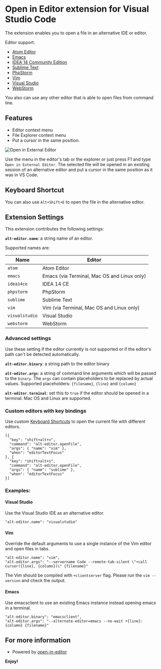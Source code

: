 # Open in Editor extension for Visual Studio Code

The extension enables you to open a file in an alternative IDE or editor.

Editor support:

-   [Atom Editor](https://atom.io/)
-   [Emacs](https://www.gnu.org/software/emacs/)
-   [IDEA 14 Community Edition](https://www.jetbrains.com/idea/download/)
-   [Sublime Text](http://www.sublimetext.com/)
-   [PhpStorm](https://www.jetbrains.com/phpstorm/)
-   [Vim](http://www.vim.org/)
-   [Visual Studio](https://www.visualstudio.com/)
-   [WebStorm](https://www.jetbrains.com/webstorm/)

You also can use any other editor that is able to open files from command line.

## Features

-   Editor context menu
-   File Explorer context menu
-   Put a cursor in the same position.

![Open in External Editor](images/open-in-editor-vscode.gif)

Use the menu in the editor's tab or the explorer or just press F1 and type `Open in External Editor`. The selected file will be opened in an existing session of an alternative editor and put a cursor in the same position as it was in VS Code.

## Keyboard Shortcut

You can also use `Alt+Shift+E` to open the file in the alternative editor.

## Extension Settings

This extension contributes the following settings:

**`alt-editor.name`**: a string name of an editor.

Supported names are:

| Name           | Editor                                      |
| -------------- | ------------------------------------------- |
| `atom`         | Atom Editor                                 |
| `emacs`        | Emacs (via Terminal, Mac OS and Linux only) |
| `idea14ce`     | IDEA 14 CE                                  |
| `phpstorm`     | PhpStorm                                    |
| `sublime`      | Sublime Text                                |
| `vim`          | Vim (via Terminal, Mac OS and Linux only)   |
| `visualstudio` | Visual Studio                               |
| `webstorm`     | WebStorm                                    |

### Advanced settings

Use these setting if the editor currently is not supported or if the editor's path can't be detected automatically.

**`alt-editor.binary`**: a string path to the editor binary

**`alt-editor.args`**: a string of command line arguments which will be passed to the `binary`. The `args` can contain placeholders to be replaced by actual values. Supported placeholders: `{filename}`, `{line}` and `{column}`

**`alt-editor.terminal`**: set this to `true` if the editor should be opened in a terminal. Mac OS and Linux are supported.

### Custom editors with key bindings
Use custom [Keyboard Shortcuts](https://code.visualstudio.com/docs/getstarted/keybindings#_advanced-customization) to open the current file with different editors.
```
[{
  "key": "shift+alt+v",
  "command": "alt-editor.openFile",
  "args": { "name": "vim" },
  "when": "editorTextFocus"
}, {
  "key": "shift+alt+s",
  "command": "alt-editor.openFile",
  "args": { "name": "sublime" },
  "when": "editorTextFocus"
}]
```

### Examples:

#### Visual Studio

Use the Visual Studio IDE as an alternative editor.

    "alt-editor.name": "visualstudio"

#### Vim

Override the default arguments to use a single instance of the Vim editor and open files in tabs.

    "alt-editor.name": "vim",
    "alt-editor.args": "--servername Code --remote-tab-silent \"+call cursor({line}, {column})\" {filename}"

The Vim should be compiled with `+clientserver` flag. Please run the `vim --version` and check the output.

#### Emacs

Use emacsclient to use an existing Emacs instance instead opening emacs in a terminal.

    "alt-editor.binary": "emacsclient",
    "alt-editor.args": "--alternate-editor=emacs --no-wait +{line}:{column} {filename}"

## For more information

-   Powered by [open-in-editor](https://github.com/lahmatiy/open-in-editor)

**Enjoy!**
